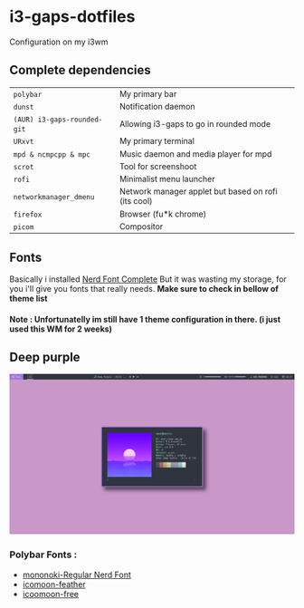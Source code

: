 # i3-gaps-dotfiles
Configuration on my i3wm

## Complete dependencies
<table>
<tr>
<td><code>polybar</code></td><td>My primary bar</td>
</tr>
<tr>
<td><code>dunst</code></td><td>Notification daemon</td>
</tr>
<tr>
<td><code>(AUR) i3-gaps-rounded-git</code></td><td>Allowing i3-gaps to go in rounded mode</td>
</tr>
<tr>
<td><code>URxvt</code></td><td>My primary terminal</td>
</tr>
<tr>
<td><code>mpd & ncmpcpp & mpc</code></td><td>Music daemon and media player for mpd</td>
</tr>
<tr>
<td><code>scrot</code></td><td>Tool for screenshoot</td>
</tr>
<tr>
<td><code>rofi</code></td><td>Minimalist menu launcher</td>
</tr>
<tr>
<td><code>networkmanager_dmenu</code></td><td>Network manager applet but based on rofi (its cool)</td>
</tr>
<tr>
<td><code>firefox</code></td><td>Browser (fu*k chrome)</td>
</tr>
<tr>
<td><code>picom</code></td><td>Compositor</td>
</tr>
</table>

## Fonts
Basically i installed <a href="https://aur.archlinux.org/packages/nerd-fonts-complete">Nerd Font Complete</a> But it was wasting my storage, for you i'll give you fonts that really needs. <b>Make sure to check in bellow of theme list</b> 

#### Note : Unfortunatelly im still have 1 theme configuration in there. (i just used this WM for 2 weeks)

## Deep purple
![Deep Purple 1](/ss/Deeppurple1.png)
### Polybar Fonts :
- <a href="/config/polybar/fonts">mononoki-Regular Nerd Font</a>
- <a href="/config/polybar/fonts">icomoon-feather</a>
- <a href="/config/polybar/fonts">icoomoon-free</a>